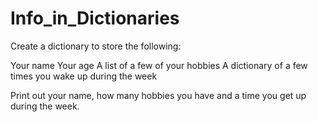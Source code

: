 # Info_in_Dictionaries

Create a dictionary to store the following:

Your name
Your age
A list of a few of your hobbies
A dictionary of a few times you wake up during the week



Print out your name, how many hobbies you have and a time you get up during the week.
